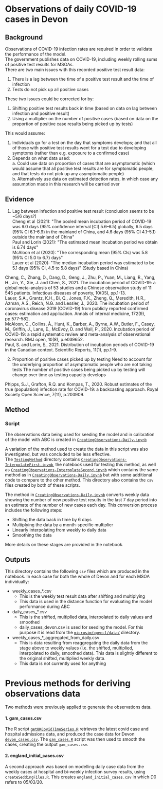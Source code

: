 # Observations of daily COVID-19 cases in Devon
## Background
Observations of COVID-19 infection rates are required in order to validate the performance of the model.  
The government publishes data on COVID-19, including weekly rolling sums of positive test results for MSOAs.  
There are two main issues with this recorded positive test result data:  
1.	There is a lag between the time of a positive test result and the time of infection
2.	Tests do not pick up all positive cases

These two issues could be corrected for by:
1.	Shifting positive test results back in time (based on data on lag between infection and positive result)
2.	Using a multiplier on the number of positive cases (based on data on the proportion of positive case results being picked up by tests)

This would assume:
1.	Individuals go for a test on the day that symptoms develops; and that all of those with positive test results went for a test due to developing symptoms (rather than e.g. exposure to a confirmed case)
2.	Depends on what data used:  
 a.	Could use data on proportion of cases that are asymptomatic (which would assume that all positive test results are for symptomatic people, and that tests do not pick up any asymptomatic people)  
 b.	Alternatively use data on estimated detection rates, in which case any assumption made in this research will be carried over

## Evidence

1.	Lag between infection and positive test result (conclusion seems to be ~5/6 days?)  
Cheng et al (2021): "The pooled mean incubation period of COVID-19 was 6.0 days (95% confidence interval [CI] 5.6–6.5) globally, 6.5 days (95% CI 6.1–6.9) in the mainland of China, and 4.6 days (95% CI 4.1–5.1) outside the mainland of China"  
Paul and Lorin (2021): "The estimated mean incubation period we obtain is 6.74 days"  
McAloon et al (2020): "The corresponding mean (95% CIs) was 5.8 (95% CI 5.0 to 6.7) days"  
Lauer et al (2020): "The median incubation period was estimated to be 5.1 days (95% CI, 4.5 to 5.8 days)" (Study based in China)  

Cheng, C., Zhang, D., Dang, D., Geng, J., Zhu, P., Yuan, M., Liang, R., Yang, H., Jin, Y., Xie, J. and Chen, S., 2021. The incubation period of COVID-19: a global meta-analysis of 53 studies and a Chinese observation study of 11 545 patients. Infectious diseases of poverty, 10(05), pp.1-13.  
Lauer, S.A., Grantz, K.H., Bi, Q., Jones, F.K., Zheng, Q., Meredith, H.R., Azman, A.S., Reich, N.G. and Lessler, J., 2020. The incubation period of coronavirus disease 2019 (COVID-19) from publicly reported confirmed cases: estimation and application. Annals of internal medicine, 172(9), pp.577-582.  
McAloon, C., Collins, Á., Hunt, K., Barber, A., Byrne, A.W., Butler, F., Casey, M., Griffin, J., Lane, E., McEvoy, D. and Wall, P., 2020. Incubation period of COVID-19: a rapid systematic review and meta-analysis of observational research. BMJ open, 10(8), p.e039652.  
Paul, S. and Lorin, E., 2021. Distribution of incubation periods of COVID-19 in the Canadian context. Scientific Reports, 11(1), pp.1-9.  

2.	Proportion of positive cases picked up by testing
Need to account for the underlying proportion of asymptomatic people who are not taking tests
The number of positive cases being picked up by testing will change over time as testing capacity develops




Phipps, S.J., Grafton, R.Q. and Kompas, T., 2020. Robust estimates of the true (population) infection rate for COVID-19: a backcasting approach. Royal Society Open Science, 7(11), p.200909.



## Method
### Script
The observations data being used for seeding the model and in calibration of the model with ABC is created in [`CreatingObservations-Daily.ipynb`](https://github.com/Urban-Analytics/RAMP-UA/blob/Mollys_DA/experiments/calibration/observation_data/CreatingObservations-Daily.ipynb)

A variation of the method used to create the data in this script was also investigated, but was concluded to be less effective.   
The [`TestingMethod`](https://github.com/Urban-Analytics/RAMP-UA/blob/Mollys_DA/experiments/calibration/observation_data/TestingMethod/) directory contains [`CreatingObservations-InterpolateFirst.ipynb`](https://github.com/Urban-Analytics/RAMP-UA/blob/Mollys_DA/experiments/calibration/observation_data/TestingMethod/CreatingObservations-Daily-InterpolateFirst.ipynb), the notebook used for testing this method, as well as [`CreatingObservations-InterpolateSecond.ipynb`](https://github.com/Urban-Analytics/RAMP-UA/blob/Mollys_DA/experiments/calibration/observation_data/TestingMethod/CreatingObservations-Daily-InterpolateSecond.ipynb) which contains the same method as in [`CreatingObservations-Daily.ipynb`](https://github.com/Urban-Analytics/RAMP-UA/blob/Mollys_DA/experiments/calibration/observation_data/CreatingObservations-Daily.ipynb) but with some additional code to compare to the other method. This directory also contains the `csv` files created by both of these scripts.  

The method in [`CreatingObservations-Daily.ipynb`](https://github.com/Urban-Analytics/RAMP-UA/blob/Mollys_DA/experiments/calibration/observation_data/CreatingObservations-Daily.ipynb) converts weekly data showing the number of new positive test results in the last 7 day period into an estimate of the number of new cases each day. This conversion process includes the following steps:

* Shifting the data back in time by 6 days
* Multiplying the data by a month-specific multiplier
* Linearly interpolating from weekly to daily data
* Smoothing the data

More details on these stages are provided in the notebook.

## Outputs
This directory contains the following `csv` files which are produced in the notebook. In each case for both the whole of Devon and for each MSOA individually:
* weekly_cases_*.csv
  * This is the weekly test result data after shifting and multiplying
  * This data is used in the distance function for evaluating the model performance during ABC
* daily_cases_*.csv
  * This is the shifted, multiplied data, interpolated to daily values and smoothed
  * daily_cases_devon.csv is used for seeding the model. For this purpose it is read from the [`microsim/opencl/data/`](
https://github.com/Urban-Analytics/RAMP-UA/blob/Mollys_DA/microsim/opencl/data) directory.
* weekly_cases_*_aggregated_from_daily.csv
  * This is data resulting from reaggregating the daily data from the stage above to weekly values (i.e. the shifted, multiplied, interpolated to daily,  smoothed data). This data is slightly different to the original shifted, multiplied weekly data. 
  * This data is not currently used for anything

# Previous methods for deriving observations data
Two methods were previously applied to generate the observations data. 

#### 1. gam_cases.csv
The R script [`getUKCovidTimeSeries.R`](https://github.com/Urban-Analytics/RAMP-UA/blob/master/experiments/calibration/observation_data/getUKCovidTimeSeries.R) retrieves the latest covid case and hospital admissions data, and produced the case data for Devon [`devon_cases.csv`](https://github.com/Urban-Analytics/RAMP-UA/tree/master/experiments/calibration/observation_data/devon_cases.csv). The [`gam_cases.R`](https://github.com/Urban-Analytics/RAMP-UA/blob/master/experiments/calibration/observation_data/gam_cases.R) script was then used to smooth the cases, creating the output `gam_cases.csv`.

#### 2. england_initial_cases.csv
A second approach was based on modelling daily case data from the weekly cases at hospital and bi-weekly infection survey results, using [`createSeddingFiles.R`](https://github.com/Urban-Analytics/RAMP-UA/blob/Ecotwins-withCommuting/lab/createSeedingFiles.R). This creates [`england_initial_cases.csv`](https://github.com/Urban-Analytics/RAMP-UA/tree/master/experiments/calibration/observation_data/england_initial_cases.csv) in which D0 refers to 05/03/20.


